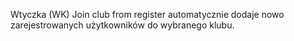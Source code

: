 Wtyczka (WK) Join club from register automatycznie dodaje nowo zarejestrowanych użytkowników do wybranego klubu.

